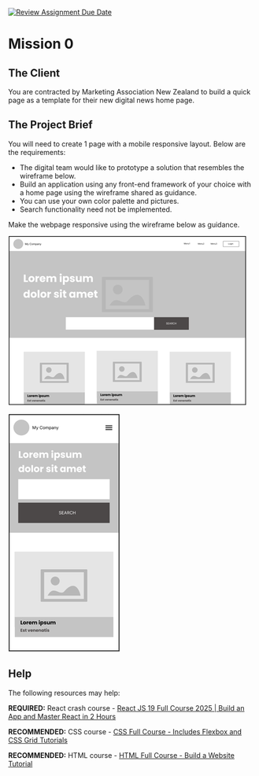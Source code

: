 [![Review Assignment Due Date](https://classroom.github.com/assets/deadline-readme-button-22041afd0340ce965d47ae6ef1cefeee28c7c493a6346c4f15d667ab976d596c.svg)](https://classroom.github.com/a/E8uJl_uU)
# Mission 0

## The Client
You are contracted by Marketing Association New Zealand to build a quick page as a template for their new digital news home page.

## The Project Brief
You will need to create 1 page with a mobile responsive layout.  Below are the requirements:

- The digital team would like to prototype a solution that resembles the wireframe below.
- Build an application using any front-end framework of your choice with a home page using the wireframe shared as guidance.
- You can use your own color palette and pictures.
- Search functionality need not be implemented.

Make the webpage responsive using the wireframe below as guidance.

 ![Desktop](desktop.png)

 ![Mobile](mobile.png)

## Help

The following resources may help:

**REQUIRED:** React crash course - [React JS 19 Full Course 2025 | Build an App and Master React in 2 Hours](https://www.youtube.com/watch?v=dCLhUialKPQ)

**RECOMMENDED:** CSS course - [CSS Full Course - Includes Flexbox and CSS Grid Tutorials](https://www.youtube.com/watch?v=ieTHC78giGQ)

**RECOMMENDED:** HTML course - [HTML Full Course - Build a Website Tutorial](https://www.youtube.com/watch?v=pQN-pnXPaVg)